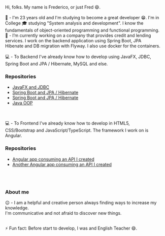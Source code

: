 Hi, folks. My name is Frederico, or just Fred 😄. <br><br>
💬 - I'm 23 years old and I'm studying to become a great developer 😁. I'm in College 🎓 studying "System analysis and development". I know the fundamentals of object-oriented programming and functional programming.
<br>
🔭 - I’m currently working on a company that provides credit and lending services. I work on the backend application using Spring Boot, JPA Hibenate and DB migration with Flyway. I also use docker for the containers.
<br>
<br>
💻 - To Backend I've already know how to develop using JavaFX, JDBC, Spring Boot and JPA / Hibernate, MySQL and else. <br>
<h3>Repositories</h3>
<ul>
    <li>
        <a href="https://github.com/fred1895/workshop-javafx-jdbc">JavaFX and JDBC</a>
    </li>
    <li>
        <a href="https://github.com/fred1895/cursomvc">Spring Boot and JPA / Hibernate</a>
    </li>
    <li>
        <a href="https://github.com/fred1895/spring-angular-clientes_project">Spring Boot and JPA / Hibernate</a>
    </li>
    <li>
        <a href="https://github.com/fred1895/election_in_java">Java OOP</a>
    </li>
</ul>

<br>
<br>
💻 - To Frontend I've already know how to develop in HTML5, CSS/Bootstrap and JavaScript/TypeScript. The framework I work on is Angular.<br>
<h3>Repositories</h3>
<ul>
    <li>
        <a href="https://github.com/fred1895/angular-clientes-app">Angular app consuming an API I created</a>
    </li>
    <li>
        <a href="https://github.com/fred1895/front-agenda-angular">Another Angular app consuming an API I created</a>
    </li>
</ul>
<br>
<br>
<h3>About me</h3>

😉 - I am a helpful and creative person always finding ways to increase my knowledge. 
<br>
I'm communicative and not afraid to discover new things.
<br><br>

⚡ Fun fact: Before start to develop, I was and English Teacher 😄.

<!--
**fred1895/fred1895** is a ✨ _special_ ✨ repository because its `README.md` (this file) appears on your GitHub profile.

Here are some ideas to get you started:


- 🌱 I’m currently learning ...
- 👯 I’m looking to collaborate on ...
- 🤔 I’m looking for help with ...
- 💬 Ask me about ...
- 📫 How to reach me: ...
- 😄 Pronouns: ...
- ⚡ Fun fact: ...
-->
